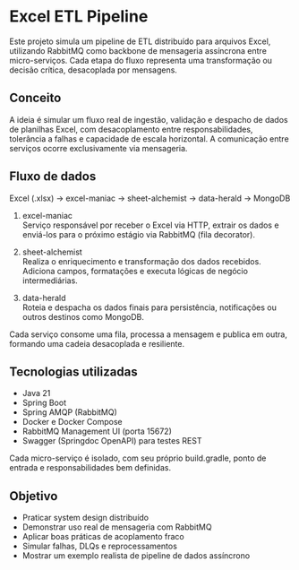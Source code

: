 # Excel ETL Pipeline

Este projeto simula um pipeline de ETL distribuído para arquivos Excel, utilizando RabbitMQ como backbone de mensageria assíncrona entre micro-serviços. Cada etapa do fluxo representa uma transformação ou decisão crítica, desacoplada por mensagens.

## Conceito

A ideia é simular um fluxo real de ingestão, validação e despacho de dados de planilhas Excel, com desacoplamento entre responsabilidades, tolerância a falhas e capacidade de escala horizontal. A comunicação entre serviços ocorre exclusivamente via mensageria.

## Fluxo de dados

Excel (.xlsx) → excel-maniac → sheet-alchemist → data-herald → MongoDB

1. excel-maniac  
   Serviço responsável por receber o Excel via HTTP, extrair os dados e enviá-los para o próximo estágio via RabbitMQ (fila decorator).

2. sheet-alchemist  
   Realiza o enriquecimento e transformação dos dados recebidos. Adiciona campos, formatações e executa lógicas de negócio intermediárias.

3. data-herald  
   Roteia e despacha os dados finais para persistência, notificações ou outros destinos como MongoDB.

Cada serviço consome uma fila, processa a mensagem e publica em outra, formando uma cadeia desacoplada e resiliente.

## Tecnologias utilizadas

- Java 21
- Spring Boot
- Spring AMQP (RabbitMQ)
- Docker e Docker Compose
- RabbitMQ Management UI (porta 15672)
- Swagger (Springdoc OpenAPI) para testes REST

Cada micro-serviço é isolado, com seu próprio build.gradle, ponto de entrada e responsabilidades bem definidas.

## Objetivo

- Praticar system design distribuído
- Demonstrar uso real de mensageria com RabbitMQ
- Aplicar boas práticas de acoplamento fraco
- Simular falhas, DLQs e reprocessamentos
- Mostrar um exemplo realista de pipeline de dados assíncrono
